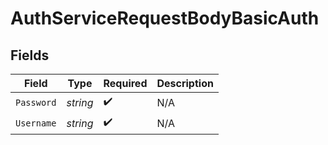 # AuthServiceRequestBodyBasicAuth


## Fields

| Field              | Type               | Required           | Description        |
| ------------------ | ------------------ | ------------------ | ------------------ |
| `Password`         | *string*           | :heavy_check_mark: | N/A                |
| `Username`         | *string*           | :heavy_check_mark: | N/A                |